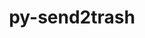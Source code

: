---
title: "py-send2trash"
layout: cache
categories: [package, develop]
meta: {"compilers": ["gcc@=11.1.0", "gcc@=11.4.0", "gcc@=9.4.0", "oneapi@=2024.2.1"], "num_specs": 28, "num_specs_by_stack": {"data-vis-sdk": 4, "e4s": 4, "e4s-neoverse-v2": 4, "e4s-neoverse_v1": 2, "e4s-oneapi": 12, "e4s-power": 2, "root": 28}, "oss": ["ubuntu20.04", "ubuntu22.04"], "platforms": ["linux"], "stacks": ["data-vis-sdk", "e4s", "e4s-neoverse-v2", "e4s-neoverse_v1", "e4s-oneapi", "e4s-power", "root"], "targets": ["neoverse_v1", "neoverse_v2", "ppc64le", "x86_64_v3"], "versions": ["1.8.3"]}
spec_details: [{"compiler": "oneapi@=2024.2.1", "hash": "26pnbinv2pzirctaouond75e6d5eqfpm", "os": "ubuntu22.04", "platform": "linux", "size": "-", "stacks": ["e4s-oneapi", "root"], "target": "x86_64_v3", "variants": ["build_system=python_pip"], "versions": ["1.8.3"]}, {"compiler": "oneapi@=2024.2.1", "hash": "2wr5apskvrek3ymuw5rlzso6bvhnjh7k", "os": "ubuntu22.04", "platform": "linux", "size": "-", "stacks": ["e4s-oneapi", "root"], "target": "x86_64_v3", "variants": ["build_system=python_pip"], "versions": ["1.8.3"]}, {"compiler": "gcc@=11.4.0", "hash": "4aha4fnjuvh2ce4s4ipmxlgs7tfcvccu", "os": "ubuntu22.04", "platform": "linux", "size": "-", "stacks": ["e4s-neoverse_v1", "root"], "target": "neoverse_v1", "variants": ["build_system=python_pip"], "versions": ["1.8.3"]}, {"compiler": "gcc@=11.4.0", "hash": "aconlc75o56py63lsmpkwrn3rhp4ccwo", "os": "ubuntu22.04", "platform": "linux", "size": "-", "stacks": ["e4s-neoverse-v2", "root"], "target": "neoverse_v2", "variants": ["build_system=python_pip"], "versions": ["1.8.3"]}, {"compiler": "gcc@=11.1.0", "hash": "cal4kgpdeyum35a5ixcnphmlken5l3eg", "os": "ubuntu20.04", "platform": "linux", "size": "-", "stacks": ["data-vis-sdk", "root"], "target": "x86_64_v3", "variants": ["build_system=python_pip"], "versions": ["1.8.3"]}, {"compiler": "oneapi@=2024.2.1", "hash": "dqsjs3je6m7stzavzjlp4auiou56crwc", "os": "ubuntu22.04", "platform": "linux", "size": "-", "stacks": ["e4s-oneapi", "root"], "target": "x86_64_v3", "variants": ["build_system=python_pip"], "versions": ["1.8.3"]}, {"compiler": "gcc@=11.4.0", "hash": "ey7oddi5yhe757bhsdklwbabnf4wph5w", "os": "ubuntu22.04", "platform": "linux", "size": "-", "stacks": ["e4s", "root"], "target": "x86_64_v3", "variants": ["build_system=python_pip"], "versions": ["1.8.3"]}, {"compiler": "oneapi@=2024.2.1", "hash": "hbhcxjguvjcggi3gysw2i5zm6gfbzxmf", "os": "ubuntu22.04", "platform": "linux", "size": "-", "stacks": ["e4s-oneapi", "root"], "target": "x86_64_v3", "variants": ["build_system=python_pip"], "versions": ["1.8.3"]}, {"compiler": "gcc@=11.4.0", "hash": "hksbaoksdwwxpamf5a2b7wgdxixjrh5q", "os": "ubuntu22.04", "platform": "linux", "size": "-", "stacks": ["e4s-neoverse_v1", "root"], "target": "neoverse_v1", "variants": ["build_system=python_pip"], "versions": ["1.8.3"]}, {"compiler": "gcc@=11.1.0", "hash": "iib2mayeazft33vgzqm4swqllfjolzep", "os": "ubuntu20.04", "platform": "linux", "size": "-", "stacks": ["data-vis-sdk", "root"], "target": "x86_64_v3", "variants": ["build_system=python_pip"], "versions": ["1.8.3"]}, {"compiler": "oneapi@=2024.2.1", "hash": "j4dc5hrzfgzlek7c37uawc63awvefqzi", "os": "ubuntu22.04", "platform": "linux", "size": "-", "stacks": ["e4s-oneapi", "root"], "target": "x86_64_v3", "variants": ["build_system=python_pip"], "versions": ["1.8.3"]}, {"compiler": "oneapi@=2024.2.1", "hash": "jdzyj5znt5x6zeigreywovstx432g7lq", "os": "ubuntu22.04", "platform": "linux", "size": "-", "stacks": ["e4s-oneapi", "root"], "target": "x86_64_v3", "variants": ["build_system=python_pip"], "versions": ["1.8.3"]}, {"compiler": "oneapi@=2024.2.1", "hash": "jwxrhway4rzejpnp6iupipsylxqau4hl", "os": "ubuntu22.04", "platform": "linux", "size": "-", "stacks": ["e4s-oneapi", "root"], "target": "x86_64_v3", "variants": ["build_system=python_pip"], "versions": ["1.8.3"]}, {"compiler": "oneapi@=2024.2.1", "hash": "l3o7cwvl4qkanlyfnvn3j4f2uoolhkia", "os": "ubuntu22.04", "platform": "linux", "size": "-", "stacks": ["e4s-oneapi", "root"], "target": "x86_64_v3", "variants": ["build_system=python_pip"], "versions": ["1.8.3"]}, {"compiler": "gcc@=11.4.0", "hash": "l4uz5ncr5xwjcco6pehyuaxqdp4dn6he", "os": "ubuntu22.04", "platform": "linux", "size": "-", "stacks": ["e4s", "root"], "target": "x86_64_v3", "variants": ["build_system=python_pip"], "versions": ["1.8.3"]}, {"compiler": "gcc@=11.4.0", "hash": "meledazhxriwd3m6ud2xeplzw3yd2y5t", "os": "ubuntu22.04", "platform": "linux", "size": "-", "stacks": ["e4s-neoverse-v2", "root"], "target": "neoverse_v2", "variants": ["build_system=python_pip"], "versions": ["1.8.3"]}, {"compiler": "gcc@=11.4.0", "hash": "olgfp2eh3um7rhnzjj2qdrehlpqiwfdt", "os": "ubuntu22.04", "platform": "linux", "size": "-", "stacks": ["e4s", "root"], "target": "x86_64_v3", "variants": ["build_system=python_pip"], "versions": ["1.8.3"]}, {"compiler": "gcc@=11.1.0", "hash": "owhqknf3j4mmyogqnwmi63rvs7rjsdcm", "os": "ubuntu20.04", "platform": "linux", "size": "-", "stacks": ["data-vis-sdk", "root"], "target": "x86_64_v3", "variants": ["build_system=python_pip"], "versions": ["1.8.3"]}, {"compiler": "gcc@=9.4.0", "hash": "py5h2w7ynaaloaia6cpkdasnnzzy5ns6", "os": "ubuntu20.04", "platform": "linux", "size": "-", "stacks": ["e4s-power", "root"], "target": "ppc64le", "variants": ["build_system=python_pip"], "versions": ["1.8.3"]}, {"compiler": "oneapi@=2024.2.1", "hash": "r5dxboxoo2uq7puqiut5xazcigywfpqi", "os": "ubuntu22.04", "platform": "linux", "size": "-", "stacks": ["e4s-oneapi", "root"], "target": "x86_64_v3", "variants": ["build_system=python_pip"], "versions": ["1.8.3"]}, {"compiler": "gcc@=11.1.0", "hash": "rw3zddmxxjx3fkq4y7gvl7fym6oeewv4", "os": "ubuntu20.04", "platform": "linux", "size": "-", "stacks": ["data-vis-sdk", "root"], "target": "x86_64_v3", "variants": ["build_system=python_pip"], "versions": ["1.8.3"]}, {"compiler": "gcc@=11.4.0", "hash": "slvtaklm5l7tevsdvurepqtofewzt4en", "os": "ubuntu22.04", "platform": "linux", "size": "-", "stacks": ["e4s-neoverse-v2", "root"], "target": "neoverse_v2", "variants": ["build_system=python_pip"], "versions": ["1.8.3"]}, {"compiler": "gcc@=11.4.0", "hash": "tz4gm7l4nvvyqrexjjejwpnpo3eeblg2", "os": "ubuntu22.04", "platform": "linux", "size": "-", "stacks": ["e4s-neoverse-v2", "root"], "target": "neoverse_v2", "variants": ["build_system=python_pip"], "versions": ["1.8.3"]}, {"compiler": "oneapi@=2024.2.1", "hash": "unu5nfsppcihmthq7wptrr35zy5yijvc", "os": "ubuntu22.04", "platform": "linux", "size": "-", "stacks": ["e4s-oneapi", "root"], "target": "x86_64_v3", "variants": ["build_system=python_pip"], "versions": ["1.8.3"]}, {"compiler": "gcc@=11.4.0", "hash": "wwffglgnc2526cr3shqpkol3zln6mzlt", "os": "ubuntu22.04", "platform": "linux", "size": "-", "stacks": ["e4s", "root"], "target": "x86_64_v3", "variants": ["build_system=python_pip"], "versions": ["1.8.3"]}, {"compiler": "oneapi@=2024.2.1", "hash": "x55b7pg65nvoti3wzk62wokz2tm5e43g", "os": "ubuntu22.04", "platform": "linux", "size": "-", "stacks": ["e4s-oneapi", "root"], "target": "x86_64_v3", "variants": ["build_system=python_pip"], "versions": ["1.8.3"]}, {"compiler": "gcc@=9.4.0", "hash": "zk4q55uvzo7tsfr45pqgds23swut7szz", "os": "ubuntu20.04", "platform": "linux", "size": "-", "stacks": ["e4s-power", "root"], "target": "ppc64le", "variants": ["build_system=python_pip"], "versions": ["1.8.3"]}, {"compiler": "oneapi@=2024.2.1", "hash": "ztrx3aei6tgopwgqcievppyv7cydur37", "os": "ubuntu22.04", "platform": "linux", "size": "-", "stacks": ["e4s-oneapi", "root"], "target": "x86_64_v3", "variants": ["build_system=python_pip"], "versions": ["1.8.3"]}]
---